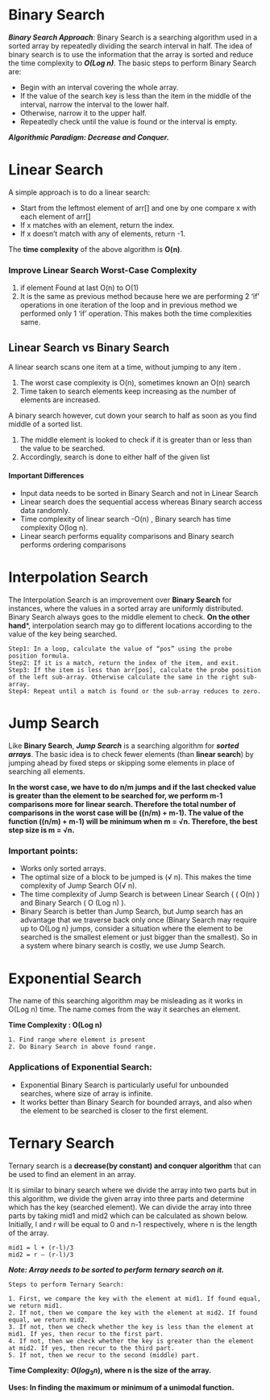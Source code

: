 # Binary Search
***Binary Search Approach***: Binary Search is a searching algorithm used in a sorted array by repeatedly dividing the search interval in half. The idea of binary search is to use the information that the array is sorted and reduce the time complexity to ***O(Log n)***. The basic steps to perform Binary Search are:

* Begin with an interval covering the whole array.
* If the value of the search key is less than the item in the middle of the interval, narrow the interval to the lower half. 
* Otherwise, narrow it to the upper half. 
* Repeatedly check until the value is found or the interval is empty.

***Algorithmic Paradigm: Decrease and Conquer.***
# Linear Search
A simple approach is to do a linear search:

* Start from the leftmost element of arr[] and one by one compare x with each element of arr[]
* If x matches with an element, return the index.
* If x doesn’t match with any of elements, return -1.

The **time complexity** of the above algorithm is **O(n)**. 

### Improve Linear Search Worst-Case Complexity
1. if element Found at last  O(n) to O(1)
2. It is the same as previous method because here we are performing 2 ‘if’ operations in one iteration of the loop and in previous method we performed only 1 ‘if’ operation. This makes both the time complexities same.

## Linear Search vs Binary Search
A linear search scans one item at a time, without jumping to any item .

1. The worst case complexity is  O(n), sometimes known an O(n) search
2. Time taken to search elements keep increasing as the number of elements are increased.

A binary search however, cut down your search to half as soon as you find middle of a sorted list.

1. The middle element is looked to check if it is greater than or less than the value to be searched.
2. Accordingly, search is done to either half of the given list

#### Important Differences

* Input data needs to be sorted in Binary Search and not in Linear Search
* Linear search does the sequential access whereas Binary search access data randomly.
* Time complexity of linear search -O(n) , Binary search has time complexity O(log n).
* Linear search performs equality comparisons and Binary search performs ordering comparisons

# Interpolation Search
The Interpolation Search is an improvement over **Binary Search** for instances, where the values in a sorted array are uniformly distributed. Binary Search always goes to the middle element to check. **On the other hand***, interpolation search may go to different locations according to the value of the key being searched.

```
Step1: In a loop, calculate the value of “pos” using the probe position formula. 
Step2: If it is a match, return the index of the item, and exit. 
Step3: If the item is less than arr[pos], calculate the probe position of the left sub-array. Otherwise calculate the same in the right sub-array. 
Step4: Repeat until a match is found or the sub-array reduces to zero.
```

# Jump Search
Like **Binary Search**, ***Jump Search*** is a searching algorithm for ***sorted arrays***. The basic idea is to check fewer elements (than **linear search**) by jumping ahead by fixed steps or skipping some elements in place of searching all elements.

**In the worst case, we have to do n/m jumps and if the last checked value is greater than the element to be searched for, we perform m-1 comparisons more for linear search. Therefore the total number of comparisons in the worst case will be ((n/m) + m-1). The value of the function ((n/m) + m-1) will be minimum when m = √n. Therefore, the best step size is m = √n.**

### Important points: 
* Works only sorted arrays.
* The optimal size of a block to be jumped is (√ n). This makes the time complexity of Jump Search O(√ n).
* The time complexity of Jump Search is between Linear Search ( ( O(n) ) and Binary Search ( O (Log n) ).
* Binary Search is better than Jump Search, but Jump search has an advantage that we traverse back only once (Binary Search may require up to O(Log n) jumps, consider a situation where the element to be searched is the smallest element or just bigger than the smallest). So in a system where binary search is costly, we use Jump Search.

# Exponential Search
The name of this searching algorithm may be misleading as it works in O(Log n) time. The name comes from the way it searches an element.

**Time Complexity : O(Log n)** 

```
1. Find range where element is present
2. Do Binary Search in above found range.
```

### Applications of Exponential Search: 

* Exponential Binary Search is particularly useful for unbounded searches, where size of array is infinite.
* It works better than Binary Search for bounded arrays, and also when the element to be searched is closer to the first element.

# Ternary Search
Ternary search is a **decrease(by constant) and conquer algorithm** that can be used to find an element in an array. 

It is similar to binary search where we divide the array into two parts but in this algorithm, we divide the given array into three parts and determine which has the key (searched element). We can divide the array into three parts by taking mid1 and mid2 which can be calculated as shown below. Initially, l and r will be equal to 0 and n-1 respectively, where n is the length of the array. 

```
mid1 = l + (r-l)/3 
mid2 = r – (r-l)/3 
```

***Note: Array needs to be sorted to perform ternary search on it.***

```
Steps to perform Ternary Search: 

1. First, we compare the key with the element at mid1. If found equal, we return mid1.
2. If not, then we compare the key with the element at mid2. If found equal, we return mid2.
3. If not, then we check whether the key is less than the element at mid1. If yes, then recur to the first part.
4. If not, then we check whether the key is greater than the element at mid2. If yes, then recur to the third part.
5. If not, then we recur to the second (middle) part.
```

**Time Complexity: $O(log_3n)$, where n is the size of the array.**

**Uses: In finding the maximum or minimum of a unimodal function.**